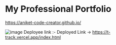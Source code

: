 # My Professional Portfolio
 https://aniket-code-creator.github.io/

![image](https://user-images.githubusercontent.com/112688918/214109628-c7828d1f-798f-4882-b28f-9162738617f8.png)
Deployee link :-
Deployed Link -> https://t-track.vercel.app/index.html

